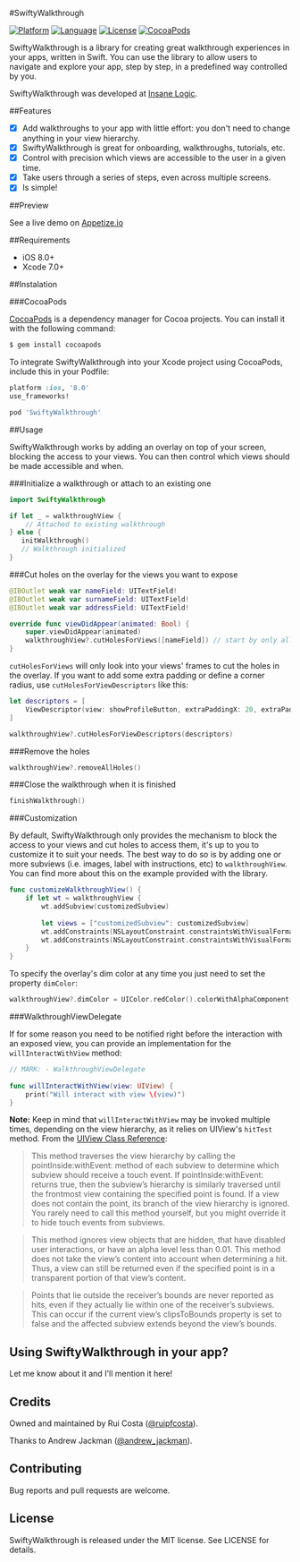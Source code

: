 #SwiftyWalkthrough

[![Platform](http://img.shields.io/badge/platform-ios-blue.svg?style=flat
)](https://developer.apple.com/iphone/index.action)
[![Language](http://img.shields.io/badge/language-swift-brightgreen.svg?style=flat
)](https://developer.apple.com/swift)
[![License](http://img.shields.io/badge/license-MIT-lightgrey.svg?style=flat
)](http://mit-license.org)
[![CocoaPods](https://img.shields.io/cocoapods/v/SwiftyWalkthrough.svg)]()

SwiftyWalkthrough is a library for creating great walkthrough experiences in your apps, written in Swift. 
You can use the library to allow users to navigate and explore your app, step by step, in a predefined way controlled by you.

SwiftyWalkthrough was developed at [Insane Logic](http://www.insanelogic.co.uk).

##Features

- [x] Add walkthroughs to your app with little effort: you don't need to change anything in your view hierarchy.
- [x] SwiftyWalkthrough is great for onboarding, walkthroughs, tutorials, etc.
- [x] Control with precision which views are accessible to the user in a given time.
- [x] Take users through a series of steps, even across multiple screens.
- [x] Is simple!

##Preview

See a live demo on [Appetize.io](https://appetize.io/embed/x9m9kxtq0eq6hgr7x4r91t0bgm?device=iphone6plus&scale=50&autoplay=false&orientation=portrait&deviceColor=black)

##Requirements

* iOS 8.0+
* Xcode 7.0+

##Instalation

###CocoaPods

[CocoaPods](https://cocoapods.org/) is a dependency manager for Cocoa projects. You can install it with the following command:

```bash
$ gem install cocoapods
```

To integrate SwiftyWalkthrough into your Xcode project using CocoaPods, include this in your Podfile:

```ruby
platform :ios, '8.0'
use_frameworks!

pod 'SwiftyWalkthrough'
```

##Usage

SwiftyWalkthrough works by adding an overlay on top of your screen, blocking the access to your views. You can then control which views should be made accessible and when.

###Initialize a walkthrough or attach to an existing one

```swift
import SwiftyWalkthrough

if let _ = walkthroughView {
	// Attached to existing walkthrough
} else {
   initWalkthrough()
   // Walkthrough initialized
}
```

###Cut holes on the overlay for the views you want to expose

```swift
@IBOutlet weak var nameField: UITextField!
@IBOutlet weak var surnameField: UITextField!
@IBOutlet weak var addressField: UITextField!

override func viewDidAppear(animated: Bool) {
	super.viewDidAppear(animated)
	walkthroughView?.cutHolesForViews([nameField]) // start by only allowing the interaction with nameField
}
```

`cutHolesForViews` will only look into your views' frames to cut the holes in the overlay. If you want to add some extra padding or define a corner radius, use `cutHolesForViewDescriptors` like this:

```swift
let descriptors = [
	ViewDescriptor(view: showProfileButton, extraPaddingX: 20, extraPaddingY: 10, cornerRadius: 10)
]

walkthroughView?.cutHolesForViewDescriptors(descriptors)
```

###Remove the holes

```swift
walkthroughView?.removeAllHoles()
```

###Close the walkthrough when it is finished

```swift
finishWalkthrough()
```

###Customization

By default, SwiftyWalkthrough only provides the mechanism to block the access to your views and cut holes to access them, it's up to you to customize it to suit your needs. The best way to do so is by adding one or more subviews (i.e. images, label with instructions, etc) to `walkthroughView`. You can find more about this on the example provided with the library.

```swift
func customizeWalkthroughView() {
    if let wt = walkthroughView {
        wt.addSubview(customizedSubview)
        
        let views = ["customizedSubview": customizedSubview]
        wt.addConstraints(NSLayoutConstraint.constraintsWithVisualFormat("V:|[customizedSubview]|", options: NSLayoutFormatOptions(rawValue: 0), metrics: nil, views: views))
        wt.addConstraints(NSLayoutConstraint.constraintsWithVisualFormat("H:|[customizedSubview]|", options: NSLayoutFormatOptions(rawValue: 0), metrics: nil, views: views))
    }
}
```

To specify the overlay's dim color at any time you just need to set the property `dimColor`:

```swift
walkthroughView?.dimColor = UIColor.redColor().colorWithAlphaComponent(0.7).CGColor
```

###WalkthroughViewDelegate

If for some reason you need to be notified right before the interaction with an exposed view, you can provide an implementation for the `willInteractWithView` method:

```swift
// MARK: - WalkthroughViewDelegate
    
func willInteractWithView(view: UIView) {
    print("Will interact with view \(view)")
}
```

**Note:** Keep in mind that `willInteractWithView` may be invoked multiple times, depending on the view hierarchy, as it relies on UIView's `hitTest` method. From the [UIView Class Reference](https://developer.apple.com/library/ios/documentation/UIKit/Reference/UIView_Class/index.html#//apple_ref/occ/instm/UIView/hitTest:withEvent:):

> This method traverses the view hierarchy by calling the pointInside:withEvent: method of each subview to determine which subview should receive a touch event. If pointInside:withEvent: returns true, then the subview’s hierarchy is similarly traversed until the frontmost view containing the specified point is found. If a view does not contain the point, its branch of the view hierarchy is ignored. You rarely need to call this method yourself, but you might override it to hide touch events from subviews.

> This method ignores view objects that are hidden, that have disabled user interactions, or have an alpha level less than 0.01. This method does not take the view’s content into account when determining a hit. Thus, a view can still be returned even if the specified point is in a transparent portion of that view’s content.

> Points that lie outside the receiver’s bounds are never reported as hits, even if they actually lie within one of the receiver’s subviews. This can occur if the current view’s clipsToBounds property is set to false and the affected subview extends beyond the view’s bounds.

## Using SwiftyWalkthrough in your app?

Let me know about it and I'll mention it here!

## Credits

Owned and maintained by Rui Costa ([@ruipfcosta](https://twitter.com/ruipfcosta)). 

Thanks to Andrew Jackman ([@andrew_jackman](https://twitter.com/andrew_jackman)).

## Contributing

Bug reports and pull requests are welcome.

## License

SwiftyWalkthrough is released under the MIT license. See LICENSE for details.
